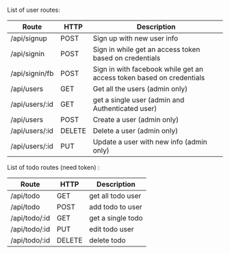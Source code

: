 List of user routes:

Route | HTTP | Description
----- | ---- | -----------
/api/signup | POST | Sign up with new user info
/api/signin | POST | Sign in while get an access token based on credentials
/api/signin/fb | POST | Sign in with facebook while get an access token based on credentials
/api/users | GET | Get all the users (admin only)
/api/users/:id | GET | get a single user (admin and Authenticated user)
/api/users | POST | Create a user (admin only)
/api/users/:id | DELETE | Delete a user (admin only)
/api/users/:id | PUT | Update a user with new info (admin only)

List of todo routes (need token) :

Route | HTTP | Description
----- | ---- | -----------
/api/todo | GET | get all todo user
/api/todo | POST | add todo to user
/api/todo/:id | GET | get a single todo
/api/todo/:id | PUT | edit todo user
/api/todo/:id | DELETE | delete todo
